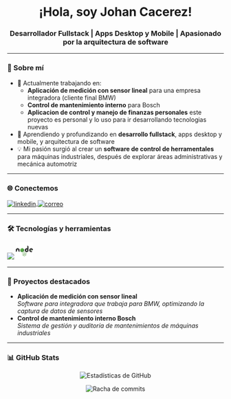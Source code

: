 <h1 align="center">¡Hola, soy Johan Cacerez!</h1>
<h3 align="center">Desarrollador Fullstack | Apps Desktop y Mobile | Apasionado por la arquitectura de software</h3>

---

### 🚀 Sobre mí
- 🔭 Actualmente trabajando en:  
  - **Aplicación de medición con sensor lineal** para una empresa integradora (cliente final BMW)  
  - **Control de mantenimiento interno** para Bosch
  - **Aplicacion de control y manejo de finanzas personales** este proyecto es personal y lo uso para ir desarrollando tecnologias nuevas  
- 🌱 Aprendiendo y profundizando en **desarrollo fullstack**, apps desktop y mobile, y arquitectura de software  
- 💡 Mi pasión surgió al crear un **software de control de herramentales** para máquinas industriales, después de explorar áreas administrativas y mecánica automotriz  

---

### 🌐 Conectemos
<p align="left">
<a href="https://www.linkedin.com/in/johan-cacerez-1851b3377/" target="_blank">
  <img align="center" src="https://skillicons.dev/icons?i=linkedin" alt="linkedin" height="40"/>
</a>
<a href="mailto:johancacerez5@gmail.com" target="_blank">
  <img align="center" src="https://skillicons.dev/icons?i=gmail" alt="correo" height="40"/>
</a>
</p>

---

### 🛠️ Tecnologías y herramientas
<p align="left">
  <img src="https://skillicons.dev/icons?i=react,next,tailwind,scss,graphql,firebase,postgres,mongodb,express,nest,sqlite" />
  <img src="https://raw.githubusercontent.com/devicons/devicon/master/icons/nodejs/nodejs-original-wordmark.svg" alt="nodejs" width="40" height="40"/>
</p>

---

### 📂 Proyectos destacados
- **Aplicación de medición con sensor lineal**  
  *Software para integradora que trabaja para BMW, optimizando la captura de datos de sensores*  
- **Control de mantenimiento interno Bosch**  
  *Sistema de gestión y auditoría de mantenimientos de máquinas industriales*  

---

### 📊 GitHub Stats
<p align="center">
  <img src="https://github-readme-stats.vercel.app/api?username=johancacerez&show_icons=true&theme=tokyonight" alt="Estadísticas de GitHub"/>
</p>

<p align="center">
  <img src="https://github-readme-streak-stats.herokuapp.com/?user=johancacerez&theme=tokyonight" alt="Racha de commits"/>
</p>

